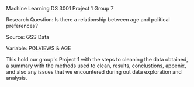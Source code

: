 Machine Learning DS 3001 Project 1 Group 7

Research Question:  Is there a relationship between age and political preferences?

Source: GSS Data

Variable: POLVIEWS & AGE


This hold our group's Project 1 with the steps to cleaning the data obtained, a summary with 
the methods used to clean, results, conclustions, appenix, and also any issues that we
encountered during out data exploration and analysis. 
